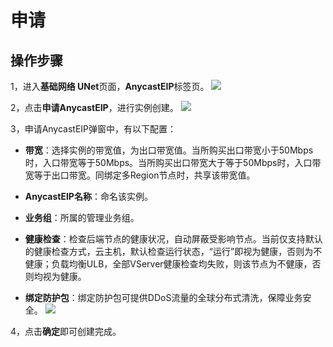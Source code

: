 

# 申请

## 操作步骤

1，进入**基础网络 UNet**页面，**AnycastEIP**标签页。
![](/images/uanycastclean/guide1.png)

2，点击**申请AnycastEIP**，进行实例创建。
![](/images/uanycastclean/guide2.png)

3，申请AnycastEIP弹窗中，有以下配置：

* **带宽**：选择实例的带宽值，为出口带宽值。当所购买出口带宽小于50Mbps时，入口带宽等于50Mbps。当所购买出口带宽大于等于50Mbps时，入口带宽等于出口带宽。同绑定多Region节点时，共享该带宽值。

* **AnycastEIP名称**：命名该实例。

* **业务组**：所属的管理业务组。

* **健康检查**：检查后端节点的健康状况，自动屏蔽受影响节点。当前仅支持默认的健康检查方式，云主机，默认检查运行状态，“运行”即视为健康，否则为不健康；负载均衡ULB，全部VServer健康检查均失败，则该节点为不健康，否则均视为健康。

* **绑定防护包**：绑定防护包可提供DDoS流量的全球分布式清洗，保障业务安全。
![](/images/uanycastclean/guide3.png)

4，点击**确定**即可创建完成。
